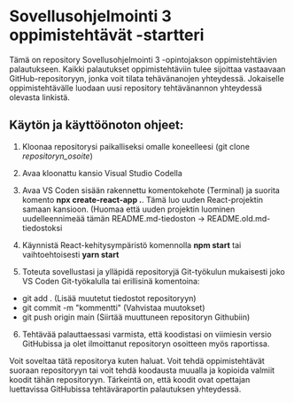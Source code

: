 # Sovellusohjelmointi 3 oppimistehtävät -startteri

Tämä on repository Sovellusohjelmointi 3 -opintojakson oppimistehtävien palautukseen. Kaikki palautukset oppimistehtäviin tulee sijoittaa vastaavaan GitHub-repositoryyn, jonka voit tilata tehävänanojen yhteydessä. Jokaiselle oppimistehtävälle luodaan uusi repository tehtävänannon yhteydessä olevasta linkistä.

## Käytön ja käyttöönoton ohjeet:

1. Kloonaa repositorysi paikalliseksi omalle koneelleesi (git clone *repositoryn_osoite*)

2. Avaa kloonattu kansio Visual Studio Codella

3. Avaa VS Coden sisään rakennettu komentokehote (Terminal) ja suorita komento **npx create-react-app .**. Tämä luo uuden React-projektin samaan kansioon. (Huomaa että uuden projektin luominen uudelleennimeää tämän README.md-tiedoston -> README.old.md-tiedostoksi

4. Käynnistä React-kehitysympäristö komennolla **npm start** tai vaihtoehtoisesti **yarn start**

5. Toteuta sovellustasi ja ylläpidä repositoryjä Git-työkulun mukaisesti joko VS Coden Git-työkalulla tai erillisinä komentoina:

- git add . (Lisää muutetut tiedostot repositoryyn)
- git commit -m "kommentti" (Vahvistaa muutokset)
- git push origin main (Siirtää muuttuneen repositoryn Githubiin)

6. Tehtävää palauttaessasi varmista, että koodistasi on viimiesin versio GitHubissa ja olet ilmoittanut repositoryn osoitteen myös raportissa.

Voit soveltaa tätä repositorya kuten haluat. Voit tehdä oppimistehtävät suoraan repositoryyn tai voit tehdä koodausta muualla ja kopioida valmiit koodit tähän repositoryyn. Tärkeintä on, että koodit ovat opettajan luettavissa GitHubissa tehtäväraportin palautuksen yhteydessä.


